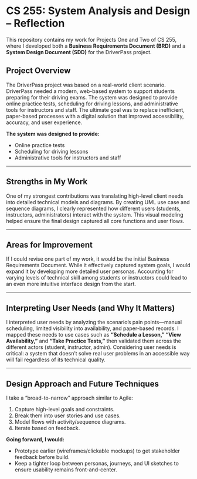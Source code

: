# CS 255: System Analysis and Design – Reflection

This repository contains my work for Projects One and Two of CS 255, where I developed both a **Business Requirements Document (BRD)** and a **System Design Document (SDD)** for the DriverPass project.

## Project Overview
The DriverPass project was based on a real-world client scenario. DriverPass needed a modern, web-based system to support students preparing for their driving exams. The system was designed to provide online practice tests, scheduling for driving lessons, and administrative tools for instructors and staff. The ultimate goal was to replace inefficient, paper-based processes with a digital solution that improved accessibility, accuracy, and user experience.

**The system was designed to provide:**
- Online practice tests  
- Scheduling for driving lessons  
- Administrative tools for instructors and staff  

---

## Strengths in My Work
One of my strongest contributions was translating high-level client needs into detailed technical models and diagrams. By creating UML use case and sequence diagrams, I clearly represented how different users (students, instructors, administrators) interact with the system. This visual modeling helped ensure the final design captured all core functions and user flows.

---

## Areas for Improvement
If I could revise one part of my work, it would be the initial Business Requirements Document. While it effectively captured system goals, I would expand it by developing more detailed user personas. Accounting for varying levels of technical skill among students or instructors could lead to an even more intuitive interface design from the start.

---

## Interpreting User Needs (and Why It Matters)
I interpreted user needs by analyzing the scenario’s pain points—manual scheduling, limited visibility into availability, and paper-based records. I mapped these needs to use cases such as **“Schedule a Lesson,” “View Availability,”** and **“Take Practice Tests,”** then validated them across the different actors (student, instructor, admin). Considering user needs is critical: a system that doesn’t solve real user problems in an accessible way will fail regardless of its technical quality.

---

## Design Approach and Future Techniques
I take a “broad-to-narrow” approach similar to Agile:
1. Capture high-level goals and constraints.
2. Break them into user stories and use cases.
3. Model flows with activity/sequence diagrams.
4. Iterate based on feedback.

**Going forward, I would:**
- Prototype earlier (wireframes/clickable mockups) to get stakeholder feedback before build.
- Keep a tighter loop between personas, journeys, and UI sketches to ensure usability remains front-and-center.

